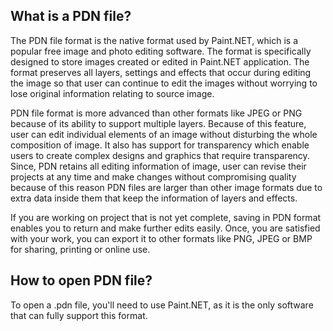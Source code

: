 ## What is a PDN file?

The PDN file format is the native format used by Paint.NET, which is a popular free image and photo editing software. The format is specifically designed to store images created or edited in Paint.NET application. The format preserves all layers, settings and effects that occur during editing the image so that user can continue to edit the images without worrying to lose original information relating to source image.

PDN file format is more advanced than other formats like JPEG or PNG because of its ability to support multiple layers. Because of this feature, user can edit individual elements of an image without disturbing the whole composition of image. It also has support for transparency which enable users to create complex designs and graphics that require transparency. Since, PDN retains all editing information of image, user can revise their projects at any time and make changes without compromising quality because of this reason PDN files are larger than other image formats due to extra data inside them that keep the information of layers and effects.

If you are working on project that is not yet complete, saving in PDN format enables you to return and make further edits easily. Once, you are satisfied with your work, you can export it to other formats like PNG, JPEG or BMP for sharing, printing or online use.

## How to open PDN file?

To open a .pdn file, you'll need to use Paint.NET, as it is the only software that can fully support this format.
